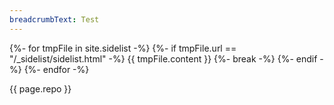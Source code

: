 ```yaml
---
breadcrumbText: Test
---
```



{%- for tmpFile in site.sidelist -%}
        {%- if tmpFile.url == "/_sidelist/sidelist.html" -%}
                {{ tmpFile.content }}
        {%- break -%}
        {%- endif -%}
{%- endfor -%}

{{ page.repo }}

